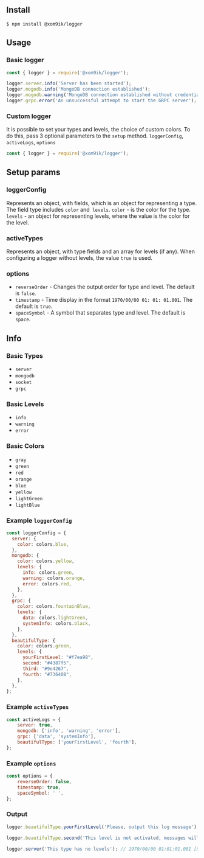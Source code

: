 ## Install

```console
$ npm install @xom9ik/logger
```

## Usage

### Basic logger
```js
const { logger } = require('@xom9ik/logger');

logger.server.info('Server has been started');
logger.mogodb.info('MongoDB connection established');
logger.mogodb.warning('MongoDB connection established without credentials');
logger.grpc.error('An unsuccessful attempt to start the GRPC server');
```

### Custom logger

It is possible to set your types and levels, the choice of custom colors.
To do this, pass 3 optional parameters to the `setup` method. `loggerConfig`,` activeLogs`, `options`
```js
const { logger } = require('@xom9ik/logger');
```

## Setup params

### loggerConfig
Represents an object, with fields, which is an object for representing a type.
The field type includes `color` and` levels`.
`color` - is the color for the type.
`levels` - an object for representing levels, where the value is the color for the level.

### activeTypes
Represents an object, with type fields and an array for levels (if any). When configuring a logger without levels, the value `true` is used.

### options
- `reverseOrder` - Changes the output order for type and level. The default is `false`.
- `timestamp` - Time display in the format `1970/00/00 01: 01: 01.001`. The default is `true`.
- `spaceSymbol` - A symbol that separates type and level. The default is `space`.

## Info

### Basic Types
- `server`
- `mongodb`
- `socket`
- `grpc`

### Basic Levels
- `info`
- `warning`
- `error`

### Basic Colors
- `gray`
- `green`
- `red`
- `orange`
- `blue`
- `yellow`
- `lightGreen`
- `lightBlue`

### Example `loggerConfig`
```js
const loggerConfig = {
  server: {
    color: colors.blue,
  },
  mongodb: {
    color: colors.yellow,
    levels: {
      info: colors.green,
      warning: colors.orange,
      error: colors.red,
    },
  },
  grpc: {
    color: colors.fountainBlue,
    levels: {
      data: colors.lightGreen,
      systemInfo: colors.black,
    },
  },
  beautifulType: {
    color: colors.green,
    levels: {
      yourFirstLevel: "#f7ea98",
      second: "#4387f5",
      third: "#9e4267",
      fourth: "#736408",
    },
  },
};
```

### Example `activeTypes`
```js
const activeLogs = {
    server: true,
    mongodb: ['info', 'warning', 'error'],
    grpc: ['data', 'systemInfo'],
    beautifulType: ['yourFirstLevel', 'fourth'],
};
```

### Example `options`
```js
const options = {
    reverseOrder: false,
    timestamp: true,
    spaceSymbol: ' ',
};
```

### Output 
```js
logger.beautifulType.yourFirstLevel('Please, output this log message'); // 1970/00/00 01:01:01.001 [BEAUTIFULTYPE] [YOURFIRSTLEVEL] Please, output this log message
``` 


```js
logger.beautifulType.second('This level is not activated, messages will not be displayed');
```

```js
logger.server('This type has no levels'); // 1970/00/00 01:01:01.001 [SERVER] This type has no levels
```
